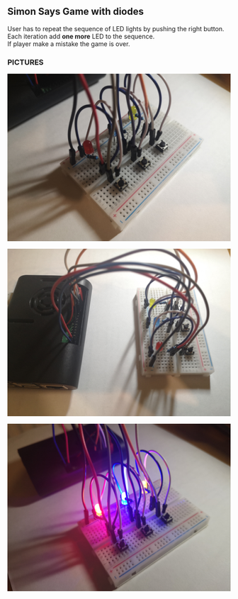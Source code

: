 ## Simon Says Game with diodes
User has to repeat the sequence of LED lights by pushing the right button. Each iteration add **one more** LED to the sequence.  
If player make a mistake the game is over.
### PICTURES
![alt text](https://github.com/michal3pol/RaspberryPi-Projects/blob/main/Simon_says_game/images/image1.jpg) 

![alt text](https://github.com/michal3pol/RaspberryPi-Projects/blob/main/Simon_says_game/images/image2.jpg) 

![alt text](https://github.com/michal3pol/RaspberryPi-Projects/blob/main/Simon_says_game/images/image3.jpg) 
